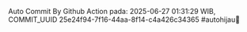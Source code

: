 Auto Commit By Github Action pada: 2025-06-27 01:31:29 WIB, COMMIT_UUID 25e24f94-7f16-44aa-8f14-c4a426c34365 #autohijau🗿
